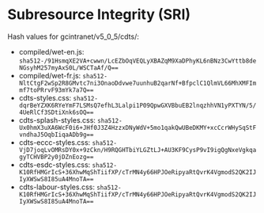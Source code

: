 # Subresource Integrity (SRI)

Hash values for gcintranet/v5_0_5/cdts/:
- compiled/wet-en.js: `sha512-/91HsmqXE2VA+cwwn/LcEZbOqVEQLyXBAZqM9XaDPhyKL6nBNz3CwYttb8deNGsyhM257myAxS0L/WSCTaAf/Q==`
- compiled/wet-fr.js: `sha512-NltCtgF2wSp2R8GMvtc7ni3OnaoDdvwe7uunhuB2qarNf+BfpclC1QlmVL66MhXMFImmf7toPRrvF93mYk7a7Q==`
- cdts-styles.css: `sha512-dqrBeYZXK6RYeYmF7LSMsQ7efhL3Lalpi1P09QpwGXVBbuEB2lnqzhhVN1yPXTYN/5/4UeRlCf3SDtiXnk6sOQ==`
- cdts-splash-styles.css: `sha512-Ux0hmX3uXA6WcF0i6+JHf0J3Z4HzzxDNyWdV+5mo1qakQwUBeDKMY+xcCcrWHySqStFvndhaJ5OqbIiqaADb9g==`
- cdts-eccc-styles.css: `sha512-VjD7joqLvOMRsDY0x+9zCkn/H9RQGHTbiYLGZtLJ+AU3KF9CysP9vI9igQgNxeVgkqagyTCHVBP2y0jDZnEozg==`
- cdts-esdc-styles.css: `sha512-K10RfHMGrIcS+36XhwMqShTiifXP/cTrMN4y66HPJOeRipyaRtQvrK4VgmodS2QK2IJIyXWSwS8I85uA4MnoTA==`
- cdts-labour-styles.css: `sha512-K10RfHMGrIcS+36XhwMqShTiifXP/cTrMN4y66HPJOeRipyaRtQvrK4VgmodS2QK2IJIyXWSwS8I85uA4MnoTA==`
